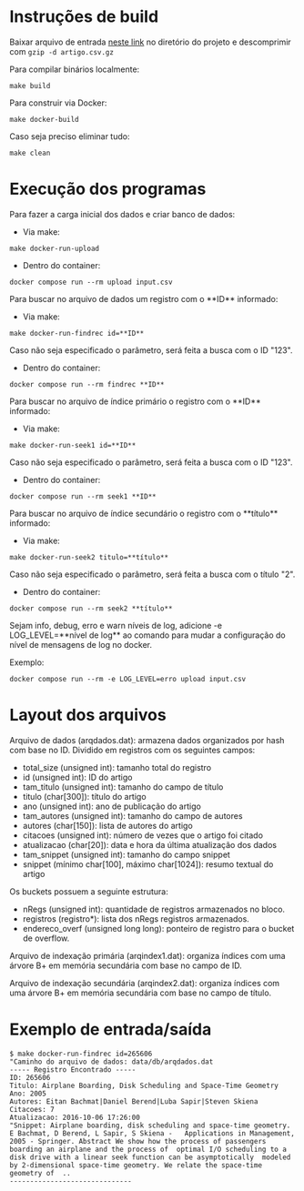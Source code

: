 # Instruções de build

Baixar arquivo de entrada [neste link](https://drive.google.com/file/d/1EVoP0d9Wwzj1O6eoFIkel9I3cpe43Gbv/view) no diretório do projeto e descomprimir com ```gzip -d artigo.csv.gz```

Para compilar binários localmente:

```
make build
```

Para construir via Docker:

```
make docker-build
```

Caso seja preciso eliminar tudo:

```
make clean
```

# Execução dos programas

Para fazer a carga inicial dos dados e criar banco de dados:

* Via make:

```
make docker-run-upload
```

* Dentro do container:

```
docker compose run --rm upload input.csv
```

Para buscar no arquivo de dados um registro com o \*\*ID** informado:

* Via make:

```
make docker-run-findrec id=**ID**
```

Caso não seja especificado o parâmetro, será feita a busca com o ID "123".

* Dentro do container:

```
docker compose run --rm findrec **ID**
```

Para buscar no arquivo de índice primário o registro com o \*\*ID** informado:

* Via make:

```
make docker-run-seek1 id=**ID**
```

Caso não seja especificado o parâmetro, será feita a busca com o ID "123".

* Dentro do container:

```
docker compose run --rm seek1 **ID**
```

Para buscar no arquivo de índice secundário o registro com o \*\*título** informado:

* Via make:

```
make docker-run-seek2 titulo=**título**
```

Caso não seja especificado o parâmetro, será feita a busca com o título "2".

* Dentro do container:

```
docker compose run --rm seek2 **título**
```

Sejam info, debug, erro e warn níveis de log, adicione -e LOG_LEVEL=\*\*nível de log** ao comando para mudar a configuração do nível de mensagens de log no docker.

Exemplo:

```
docker compose run --rm -e LOG_LEVEL=erro upload input.csv
```

# Layout dos arquivos

Arquivo de dados (arqdados.dat): armazena dados organizados por hash com base no ID. Dividido em registros com os seguintes campos:

* total_size (unsigned int): tamanho total do registro
* id (unsigned int): ID do artigo
* tam_titulo (unsigned int): tamanho do campo de título
* titulo (char[300]): título do artigo
* ano (unsigned int): ano de publicação do artigo
* tam_autores (unsigned int): tamanho do campo de autores
* autores (char[150]): lista de autores do artigo
* citacoes (unsigned int): número de vezes que o artigo foi citado
* atualizacao (char[20]): data e hora da última atualização dos dados
* tam_snippet (unsigned int): tamanho do campo snippet
* snippet (mínimo char[100], máximo char[1024]): resumo textual do artigo

Os buckets possuem a seguinte estrutura:

* nRegs (unsigned int): quantidade de registros armazenados no bloco.
* registros (registro*): lista dos nRegs registros armazenados.
* endereco_overf (unsigned long long): ponteiro de registro para o bucket de overflow.

Arquivo de indexação primária (arqindex1.dat): organiza índices com uma árvore B+ em memória secundária com base no campo de ID.

Arquivo de indexação secundária (arqindex2.dat): organiza índices com uma árvore B+ em memória secundária com base no campo de título.

# Exemplo de entrada/saída

```
$ make docker-run-findrec id=265606
"Caminho do arquivo de dados: data/db/arqdados.dat
----- Registro Encontrado -----
ID: 265606
Titulo: Airplane Boarding, Disk Scheduling and Space-Time Geometry
Ano: 2005
Autores: Eitan Bachmat|Daniel Berend|Luba Sapir|Steven Skiena
Citacoes: 7
Atualizacao: 2016-10-06 17:26:00
"Snippet: Airplane boarding, disk scheduling and space-time geometry. E Bachmat, D Berend, L Sapir, S Skiena -   Applications in Management, 2005 - Springer. Abstract We show how the process of passengers boarding an airplane and the process of  optimal I/O scheduling to a disk drive with a linear seek function can be asymptotically  modeled by 2-dimensional space-time geometry. We relate the space-time geometry of  ..
------------------------------
```